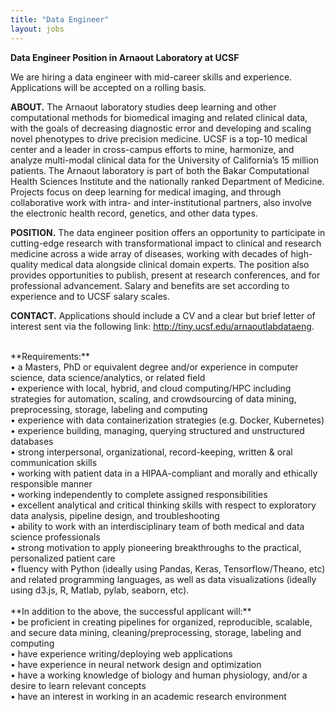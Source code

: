 ```yaml
---
title: "Data Engineer"
layout: jobs
---
```


**Data Engineer Position in Arnaout Laboratory at UCSF**
<br>

We are hiring a data engineer with mid-career skills and experience. Applications will be accepted on a rolling basis.<br>

**ABOUT.** The Arnaout laboratory studies deep learning and other computational methods for biomedical imaging and related clinical data, with the goals of decreasing diagnostic error and developing and scaling novel phenotypes to drive precision medicine. UCSF is a top-10 medical center and a leader in cross-campus efforts to mine, harmonize, and analyze multi-modal clinical data for the University of California’s 15 million patients. The Arnaout laboratory is part of both the Bakar Computational Health Sciences Institute and the nationally ranked Department of Medicine. Projects focus on deep learning for medical imaging, and through collaborative work with intra- and inter-institutional partners, also involve the electronic health record, genetics, and other data types.<br>

**POSITION.** The data engineer position offers an opportunity to participate in cutting-edge research with transformational impact to clinical and research medicine across a wide array of diseases, working with decades of high-quality medical data alongside clinical domain experts. The position also provides opportunities to publish, present at research conferences, and for professional advancement. Salary and benefits are set according to experience and to UCSF salary scales.<br>

**CONTACT.** Applications should include a CV and a clear but brief letter of interest sent via the following link: <http://tiny.ucsf.edu/arnaoutlabdataeng>.<br>

<br>
**Requirements:** <br>
•	a Masters, PhD or equivalent degree and/or experience in computer science, data science/analytics, or related field<br>
•	experience with local, hybrid, and cloud computing/HPC including strategies for automation, scaling, and crowdsourcing of data mining, preprocessing, storage, labeling and computing<br>
•	experience with data containerization strategies (e.g. Docker, Kubernetes)<br>
•	experience building, managing, querying structured and unstructured databases <br>
•	strong interpersonal, organizational, record-keeping, written & oral communication skills<br>
•	working with patient data in a HIPAA-compliant and morally and ethically responsible manner<br>
•	working independently to complete assigned responsibilities<br>
•	excellent analytical and critical thinking skills with respect to exploratory data analysis, pipeline design, and troubleshooting<br>
•	ability to work with an interdisciplinary team of both medical and data science professionals<br>
•	strong motivation to apply pioneering breakthroughs to the practical, personalized patient care<br>
•	fluency with Python (ideally using Pandas, Keras, Tensorflow/Theano, etc) and related programming languages, as well as data visualizations (ideally using d3.js, R, Matlab, pylab, seaborn, etc).<br>

<br>
**In addition to the above, the successful applicant will:**<br>
•	be proficient in creating pipelines for organized, reproducible, scalable, and secure data mining, cleaning/preprocessing, storage, labeling and computing<br>
•	have experience writing/deploying web applications<br>
•	have experience in neural network design and optimization<br>
•	have a working knowledge of biology and human physiology, and/or a desire to learn relevant concepts <br>
•	have an interest in working in an academic research environment <br>











